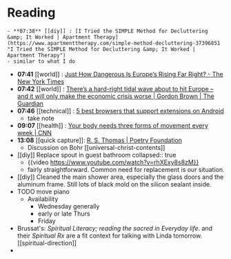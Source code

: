 # Reading
	- **07:38** [[diy]] : [I Tried the SIMPLE Method for Decluttering &amp; It Worked | Apartment Therapy](https://www.apartmenttherapy.com/simple-method-decluttering-37396851 "I Tried the SIMPLE Method for Decluttering &amp; It Worked | Apartment Therapy")
	- similar to what I do
- **07:41** [[world]] : [Just How Dangerous Is Europe’s Rising Far Right? - The New York Times](https://www.nytimes.com/2024/05/05/world/europe/europe-far-right.html "Just How Dangerous Is Europe’s Rising Far Right? - The New York Times")
- **07:42** [[world]] : [There’s a hard-right tidal wave about to hit Europe – and it will only make the economic crisis worse | Gordon Brown | The Guardian](https://www.theguardian.com/commentisfree/2024/apr/29/hard-right-tidal-wave-europe-economic-crisis-worse "There’s a hard-right tidal wave about to hit Europe – and it will only make the economic crisis worse | Gordon Brown | The Guardian")
- **07:46** [[technical]] : [5 best browsers that support extensions on Android](https://www.androidpolice.com/browsers-that-support-extensions-on-android/ "5 best browsers that support extensions on Android")
	- take note
- **09:07** [[health]] : [Your body needs three forms of movement every week | CNN](https://www.cnn.com/2024/05/04/health/three-forms-movement-weekly-wellness/index.html "Your body needs three forms of movement every week | CNN")
- **13:08** [[quick capture]]:  [R. S. Thomas | Poetry Foundation](https://www.poetryfoundation.org/poets/r-s-thomas)
	- Discussion on Bohr [[universal-christ-contents]]
- [[diy]] Replace spout in guest bathroom
  collapsed:: true
	- {{video https://www.youtube.com/watch?v=rhXExy8s8zM}}
	- fairly straightforward. Common need for replacement is our situation.
- [[diy]] Cleaned the main shower area, especially the glass doors and the aluminum frame. Still lots of black mold on the silicon sealant inside.
- TODO move piano
	- Availability
		- Wednesday generally
		- early or late Thurs
		- Friday
- Brussat's: *Spiritual Literacy; reading the sacred in Everyday life*. and their *Spiritual Rx* are a fit context for talking with Linda tomorrow. [[spiritual-direction]]
-